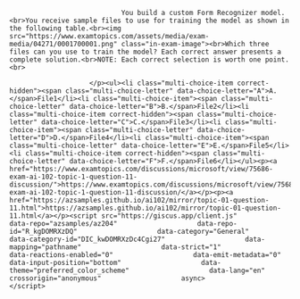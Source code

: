 <p class="card-text">
							
								You build a custom Form Recognizer model.<br>You receive sample files to use for training the model as shown in the following table.<br><img src="https://www.examtopics.com/assets/media/exam-media/04271/0001700001.png" class="in-exam-image"><br>Which three files can you use to train the model? Each correct answer presents a complete solution.<br>NOTE: Each correct selection is worth one point.<br>
							
						</p><ul><li class="multi-choice-item correct-hidden"><span class="multi-choice-letter" data-choice-letter="A">A.</span>File1</li><li class="multi-choice-item"><span class="multi-choice-letter" data-choice-letter="B">B.</span>File2</li><li class="multi-choice-item correct-hidden"><span class="multi-choice-letter" data-choice-letter="C">C.</span>File3</li><li class="multi-choice-item"><span class="multi-choice-letter" data-choice-letter="D">D.</span>File4</li><li class="multi-choice-item"><span class="multi-choice-letter" data-choice-letter="E">E.</span>File5</li><li class="multi-choice-item correct-hidden"><span class="multi-choice-letter" data-choice-letter="F">F.</span>File6</li></ul><p><a href="https://www.examtopics.com/discussions/microsoft/view/75686-exam-ai-102-topic-1-question-11-discussion/">https://www.examtopics.com/discussions/microsoft/view/75686-exam-ai-102-topic-1-question-11-discussion/</a></p><p><a href="https://azsamples.github.io/ai102/mirror/topic-01-question-11.html">https://azsamples.github.io/ai102/mirror/topic-01-question-11.html</a></p><script src="https://giscus.app/client.js"                    data-repo="azsamples/az204"                    data-repo-id="R_kgDOMRXzDQ"                    data-category="General"                    data-category-id="DIC_kwDOMRXzDc4Cgi27"                    data-mapping="pathname"                    data-strict="1"                    data-reactions-enabled="0"                    data-emit-metadata="0"                    data-input-position="bottom"                    data-theme="preferred_color_scheme"                    data-lang="en"                    crossorigin="anonymous"                    async>                    </script>